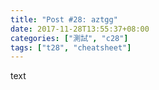 ```yaml
---
title: "Post #28: aztgg"
date: 2017-11-28T13:55:37+08:00
categories: ["測試", "c28"]
tags: ["t28", "cheatsheet"]
---
```


text

